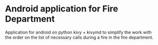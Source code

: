 # Android application for Fire Department

Application for android on python kivy + kivymd to simplify the work with the order on the list of necessary calls during a fire in the fire department.